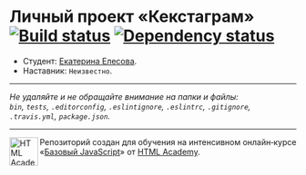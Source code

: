 # Личный проект «Кекстаграм» [![Build status][travis-image]][travis-url] [![Dependency status][dependency-image]][dependency-url]

* Студент: [Екатерина Елесова](https://up.htmlacademy.ru/javascript/7/user/139515).
* Наставник: `Неизвестно`.

---

_Не удаляйте и не обращайте внимание на папки и файлы:_<br>
_`bin`, `tests`, `.editorconfig`, `.eslintignore`, `.eslintrc`, `.gitignore`, `.travis.yml`, `package.json`._

---

<a href="https://htmlacademy.ru/intensive/javascript"><img align="left" width="50" height="50" title="HTML Academy" src="https://up.htmlacademy.ru/static/img/intensive/javascript/logo-for-github.svg"></a>

Репозиторий создан для обучения на интенсивном онлайн‑курсе «[Базовый JavaScript](https://htmlacademy.ru/intensive/javascript)» от [HTML Academy](https://htmlacademy.ru).

[travis-image]: https://travis-ci.org/htmlacademy-javascript/139515-kekstagram.svg?branch=master
[travis-url]: https://travis-ci.org/htmlacademy-javascript/139515-kekstagram
[dependency-image]: https://david-dm.org/htmlacademy-javascript/139515-kekstagram.svg?style=flat-square
[dependency-url]: https://david-dm.org/htmlacademy-javascript/139515-kekstagram
